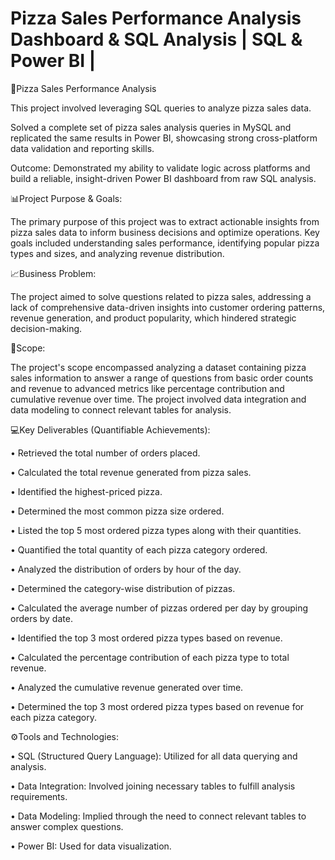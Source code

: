 # Pizza Sales Performance Analysis Dashboard & SQL Analysis | SQL & Power BI | 

🍕Pizza Sales Performance Analysis 

This project involved leveraging SQL queries to analyze pizza sales data.

   Solved a complete set of pizza sales analysis queries in MySQL and replicated the same results in Power BI, showcasing strong cross-platform data validation and reporting skills.

   Outcome: Demonstrated my ability to validate logic across platforms and build a reliable, insight-driven Power BI dashboard from raw SQL analysis.

📊Project Purpose & Goals: 

The primary purpose of this project was to extract actionable insights from pizza sales data to inform business decisions and optimize operations. Key goals included understanding sales performance, identifying popular pizza types and sizes, and analyzing revenue distribution.

📈Business Problem: 

The project aimed to solve questions related to pizza sales, addressing a lack of comprehensive data-driven insights into customer ordering patterns, revenue generation, and product popularity, which hindered strategic decision-making.

📅Scope:

The project's scope encompassed analyzing a dataset containing pizza sales information to answer a range of questions from basic order counts and revenue to advanced metrics like percentage contribution and cumulative revenue over time. The project involved data integration and data modeling to connect relevant tables for analysis.

💻Key Deliverables (Quantifiable Achievements):

•	Retrieved the total number of orders placed.

•	Calculated the total revenue generated from pizza sales.

•	Identified the highest-priced pizza.

•	Determined the most common pizza size ordered.

•	Listed the top 5 most ordered pizza types along with their quantities.

•	Quantified the total quantity of each pizza category ordered.

•	Analyzed the distribution of orders by hour of the day.

•	Determined the category-wise distribution of pizzas.

•	Calculated the average number of pizzas ordered per day by grouping orders by date.

•	Identified the top 3 most ordered pizza types based on revenue.

•	Calculated the percentage contribution of each pizza type to total revenue.

•	Analyzed the cumulative revenue generated over time.

•	Determined the top 3 most ordered pizza types based on revenue for each pizza category.

⚙️Tools and Technologies:

•	SQL (Structured Query Language): Utilized for all data querying and analysis.

•	Data Integration: Involved joining necessary tables to fulfill analysis requirements.

•	Data Modeling: Implied through the need to connect relevant tables to answer complex questions.

•	Power BI: Used for data visualization.
